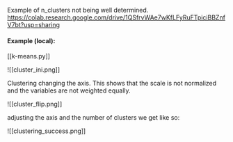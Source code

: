 Example of n_clusters not being well determined.
https://colab.research.google.com/drive/1QSfrvWAe7wKfLFyRuFTpiciBBZnfV7bt?usp=sharing

#### Example (local):
[[k-means.py]]

![[cluster_ini.png]]

Clustering changing the axis. This shows that the scale is not normalized and the variables are not weighted equally.

![[cluster_flip.png]]

adjusting the axis and the number of clusters we get like so:

![[clustering_success.png]]